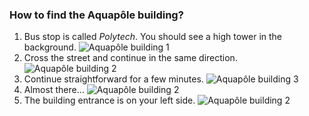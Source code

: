 ### How to find the Aquapôle building?

1. Bus stop is called *Polytech*. You should see a high tower in the background.
![Aquapôle building 1](../../../assets/img/aquapole01.JPG)
2. Cross the street and continue in the same direction.
![Aquapôle building 2](../../../assets/img/aquapole02.JPG)
3. Continue straightforward for a few minutes.
![Aquapôle building 3](../../../assets/img/aquapole03.JPG)
4. Almost there...
![Aquapôle building 2](../../../assets/img/aquapole04.JPG)
5. The building entrance is on your left side.
![Aquapôle building 2](../../../assets/img/aquapole05.JPG)
